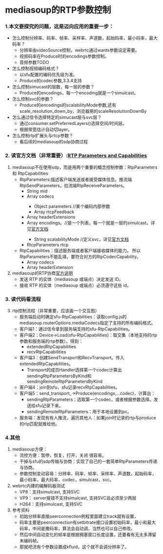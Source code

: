 # mediasoup的RTP参数控制

### 1.本文要探究的问题，这是迈向应用的重要一步：
- 怎么控制分辨率、码率、帧率、采样率、声道数，起始码率，最小码率，最大码率？
    - 分辨率由videoSource控制，webrtc通过wants参数设定需要。
    - 视频码率在Produce时的encodings参数控制。
    - 音频参数TODO
- 怎么控制视频编码格式？
    - 以sfu配置的编码优先级为准。
    - Produce的codec参数,3.3.4支持
- 怎么控制simucast的层数，每一层的参数？
    - Produce的encodings，每一个encoding就是一个simulcast。
- 怎么控制svc的参数？
    - Produce的encodings的scalabilityMode参数,还有scale_resolution_down_by，浏览器用的scaleResolutionDownBy
- 怎么通过信令选择特定的simucast层与svc层？
    - 通过consumer.setPreferredLayers()选择空间/时间层。
    - 根据带宽估计自动切layer。
- 怎么控制rtp扩展头与rtcp参数？
    - 看后续的mediasoup的sdp协商过程

### 2. 读官方文档（非常重要）:[RTP Parameters and Capabilities](https://mediasoup.org/documentation/v3/mediasoup/rtp-parameters-and-capabilities/#RTP-Negotiation-Overview)
1. mediasoup不在使用sdp，而是用两个重要的概念控制参数：RtpParameters和 RtpCapabilities
    - RtpParameters:描述客户端发送或者接受媒体信息。推流端RtpSendParameters，拉流端RtpReceiveParameters。
        - String mid
        - Array<RtpCodecParameters> codecs
            - Object parameters  //某个编码内部参数
            - Array<RtcpFeedback> rtcpFeedback
        - Array<RtpHeaderExtensionParameters> headerExtensions
        - Array<RtpEncodingParameters> encodings。//是一个列表，每一个就是一层的simulcast。详见[官方文档](https://mediasoup.org/documentation/v3/mediasoup/rtp-parameters-and-capabilities/#Simulcast)
            - String scalabilityMode //定义svc，详见[官方文档](https://mediasoup.org/documentation/v3/mediasoup/rtp-parameters-and-capabilities/#SVC)
        - RtcpParameters rtcp
    - RtpCapabilities：描述服务端或者客户端接收媒体的能力。 所以RtpParameters不能乱填，要符合对方的RtpCodecCapability。
        - Array<RtpCodecCapability> codecs
        - Array<RtpHeaderExtension> headerExtension
2. mediasoup的RTP协商[官方说明](https://mediasoup.org/documentation/v3/mediasoup/rtp-parameters-and-capabilities/#RTP-Negotiation-Overview)
    - 发送 RTP 的实体（mediasoup 或端点）决定发送 ID。
    - 接收 RTP 的实体（mediasoup 或端点）必须遵守这些 id。

### 3. 读代码看流程
3. rtp控制流程（非常重要，应该画一个交互图）
    - 服务端启动时确定sfu-RtpCapabilities：读取config.js的mediasoup.routerOptions.mediaCodecs指定了支持的所有编码格式。
    - 客户端1：通过信令拿到服务端支持的sfu-RtpCapabilities。
    - 客户端2：Device->Load(sfu-RtpCapabilities)：取交集（本地支持的rtp参数和服务端的rtp参数）。得到：
        - extendedRtpCapabilities
        - recvRtpCapabilities
    - 客户端3：创建SendTransport和RecvTransport。传入extendedRtpCapabilities。
        - Transport的成员Handler选择第一个codec计算出sendingRtpParametersByKind和sendingRemoteRtpParametersByKind
    - 客户端4：join到sfu，sfu记录recvRtpCapabilities。
    - 客户端5：send_transport_->Produce(encodings,...codec)，计算出：
        - sendingRtpParameters：选取第一个codec，或者根据参数选择。发送给sfu记录下来。
        - sendingRemoteRtpParameters：用于本地设置到pc。
    - 服务端：发现有有人推流，遍历其他人：如果join时记录的rtp与produce的rtp匹配就推给他。
### 4.其他
1.  mediasoup方便：
    - 流控方便：暂停，恢复，打开，关闭 很容易。
    - 干掉与sfu的sdp传输与协商：实现了自己的一套简单RtpParameters传递与协商。
    - 参数控制变动容易：分辨率、码率、帧率、采样率、声道数，起始码率，最小码率，最大码率，codec，simulcast，svc。
2. webrtc内建的编解码器测试
    - VP8：支持simulcast, 支持SVC
    - VP9： server报错不支持simulcast, 支持SVC且必须至少两层
    - H264：支持simulcast, 支持SVC
3. 参考资料
    - 初始分辨率直接peerconnection例程里面建立track就有设置，
    - 码率主要是peerconnection有setbitrate接口设置初始码率，最小和最大码率，中间是撒码率，算法会自动调，当然也可以自己修改。
    - 然后中间自动变化的帧率是根据拥塞窗口长度设置，还要看有无太多滞留未编码帧。
    - 那就吧流有个参数设置成kfluid，这个就不会调分辨率了。

